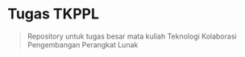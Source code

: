 # Tugas TKPPL
> Repository untuk tugas besar mata kuliah Teknologi Kolaborasi Pengembangan Perangkat Lunak
